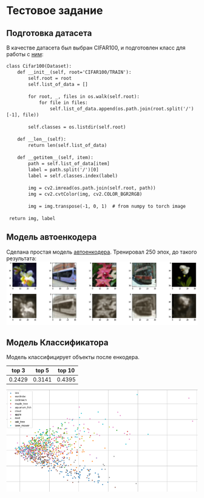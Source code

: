 # Тестовое задание
## Подготовка датасета
В качестве датасета был выбран CIFAR100, и подготовлен класс для работы с [ним](dataset.py):
```
class Cifar100(Dataset):  
    def __init__(self, root='CIFAR100/TRAIN'):  
        self.root = root  
        self.list_of_data = []  
  
        for root, _, files in os.walk(self.root):  
            for file in files:  
                self.list_of_data.append(os.path.join(root.split('/')[-1], file))  
  
        self.classes = os.listdir(self.root)  
  
    def __len__(self):  
        return len(self.list_of_data)  
  
    def __getitem__(self, item):  
        path = self.list_of_data[item]  
        label = path.split('/')[0]  
        label = self.classes.index(label)  
  
        img = cv2.imread(os.path.join(self.root, path))  
        img = cv2.cvtColor(img, cv2.COLOR_BGR2RGB)  
  
        img = img.transpose(-1, 0, 1)  # from numpy to torch image  
  
 return img, label
```

## Модель автоенкодера
Сделана простая модель [автоенкодера](model.py). Тренировал 250 эпох, до такого результата:
![ae_result.png](images/ae_result.png)

## Модель Классификатора
Модель классифицирует объекты после енкодера. 

|top 3 | top 5 | top 10 |
--- | --- | ---
|0.2429|0.3141 |0.4395|

![ae_result.png](images/two-dimensional.png)

## 


